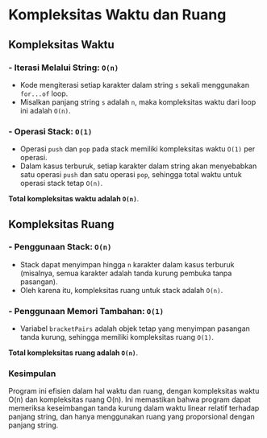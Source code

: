 # Kompleksitas Waktu dan Ruang

## Kompleksitas Waktu

### - Iterasi Melalui String: `O(n)`

- Kode mengiterasi setiap karakter dalam string `s` sekali menggunakan `for...of` loop.
- Misalkan panjang string `s` adalah `n`, maka kompleksitas waktu dari loop ini adalah `O(n)`.

### - Operasi Stack: `O(1)`

- Operasi `push` dan `pop` pada stack memiliki kompleksitas waktu `O(1)` per operasi.
- Dalam kasus terburuk, setiap karakter dalam string akan menyebabkan satu operasi `push` dan satu operasi `pop`, sehingga total waktu untuk operasi stack tetap `O(n)`.

**Total kompleksitas waktu adalah `O(n)`**.

## Kompleksitas Ruang

### - Penggunaan Stack: `O(n)`

- Stack dapat menyimpan hingga `n` karakter dalam kasus terburuk (misalnya, semua karakter adalah tanda kurung pembuka tanpa pasangan).
- Oleh karena itu, kompleksitas ruang untuk stack adalah `O(n)`.

### - Penggunaan Memori Tambahan: `O(1)`

- Variabel `bracketPairs` adalah objek tetap yang menyimpan pasangan tanda kurung, sehingga memiliki kompleksitas ruang `O(1)`.

**Total kompleksitas ruang adalah `O(n)`**.

### Kesimpulan

Program ini efisien dalam hal waktu dan ruang, dengan kompleksitas waktu O(n) dan kompleksitas ruang O(n). Ini memastikan bahwa program dapat memeriksa keseimbangan tanda kurung dalam waktu linear relatif terhadap panjang string, dan hanya menggunakan ruang yang proporsional dengan panjang string.
